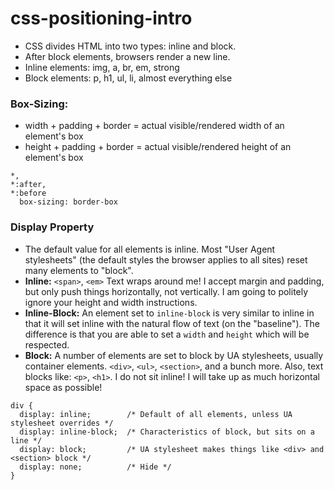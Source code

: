 # css-positioning-intro

- CSS divides HTML into two types: inline and block.
- After block elements, browsers render a new line.
- Inline elements: img, a, br, em, strong
- Block elements: p, h1, ul, li, almost everything else

### Box-Sizing:

- width + padding + border = actual visible/rendered width of an element's box
- height + padding + border = actual visible/rendered height of an element's box

```
*,
*:after,
*:before
  box-sizing: border-box
```
### Display Property

- The default value for all elements is inline. Most "User Agent stylesheets" (the default styles the browser applies to all sites) reset many elements to "block".
- **Inline:** ```<span>```, ```<em>``` Text wraps around me! I accept margin and padding, but only push things horizontally, not vertically. I am going to politely ignore your height and width instructions.
- **Inline-Block:** An element set to ```inline-block``` is very similar to inline in that it will set inline with the natural flow of text (on the "baseline"). The difference is that you are able to set a ```width``` and ```height``` which will be respected.
- **Block:**  A number of elements are set to block by UA stylesheets, usually container elements. ```<div>```, ```<ul>```, ```<section>```, and a bunch more. Also, text blocks like: ```<p>```, ```<h1>```. I do not sit inline! I will take up as much horizontal space as possible!

```
div {
  display: inline;        /* Default of all elements, unless UA stylesheet overrides */
  display: inline-block;  /* Characteristics of block, but sits on a line */
  display: block;         /* UA stylesheet makes things like <div> and <section> block */
  display: none;          /* Hide */
}
```
